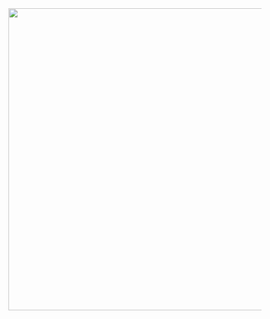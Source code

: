 <a href="https://solved.ac/profile/jaeyup06">
  <img src="https://github-readme-solvedac.vercel.app/api/?handle=jaeyup06" width="600">
</a>